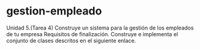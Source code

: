 # gestion-empleado
Unidad 5.(Tarea 4) Construye un sistema para la gestión de los empleados de tu empresa Requisitos de finalización.  Construye e implementa el conjunto de clases descritos en el siguiente enlace.
